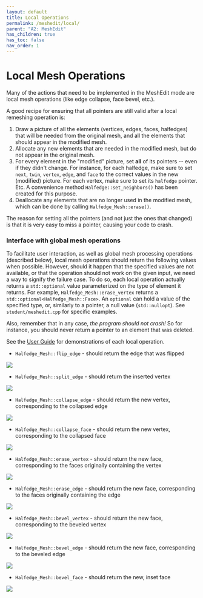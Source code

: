 ```yaml
---
layout: default
title: Local Operations
permalink: /meshedit/local/
parent: "A2: MeshEdit"
has_children: true
has_toc: false
nav_order: 1
---
```


# Local Mesh Operations

Many of the actions that need to be implemented in the MeshEdit mode are local mesh operations (like edge collapse, face bevel, etc.).

A good recipe for ensuring that all pointers are still valid after a local remeshing operation is:

1.  Draw a picture of all the elements (vertices, edges, faces, halfedges) that will be needed from the original mesh, and all the elements that should appear in the modified mesh.
2.  Allocate any new elements that are needed in the modified mesh, but do not appear in the original mesh.
3.  For every element in the "modified" picture, set **all** of its pointers -- even if they didn't change. For instance, for each halfedge, make sure to set `next`, `twin`, `vertex`, `edge`, and `face` to the correct values in the new (modified) picture. For each vertex, make sure to set its `halfedge` pointer. Etc. A convenience method `Halfedge::set_neighbors()` has been created for this purpose.
4.  Deallocate any elements that are no longer used in the modified mesh, which can be done by calling `Halfedge_Mesh::erase()`.

The reason for setting all the pointers (and not just the ones that changed) is that it is very easy to miss a pointer, causing your code to crash.

### Interface with global mesh operations

To facilitate user interaction, as well as global mesh processing operations (described below), local mesh operations should return the following values when possible. However, should it happen that the specified values are not available, or that the operation should not work on the given input, we need a way to signify the failure case. To do so, each local operation actually returns a ``std::optional`` value parameterized on the type of element it returns. For example, ``Halfedge_Mesh::erase_vertex`` returns a ``std::optional<Halfedge_Mesh::Face>``.  An ``optional`` can hold a value of the specified type, or, similarly to a pointer, a null value (``std::nullopt``). See ``student/meshedit.cpp`` for specific examples.

Also, remember that in any case, _the program should not crash!_ So for instance, you should never return a pointer to an element that was deleted.

See the [User Guide](/Scotty3D/guide/model_mode) for demonstrations of each local operation.

*   `Halfedge_Mesh::flip_edge` - should return the edge that was flipped

![](flip_edge.svg)

*   `Halfedge_Mesh::split_edge` - should return the inserted vertex

![](split_edge.svg)

*   `Halfedge_Mesh::collapse_edge` - should return the new vertex, corresponding to the collapsed edge

![](collapse_edge.svg)

*   `Halfedge_Mesh::collapse_face` - should return the new vertex, corresponding to the collapsed face

![](collapse_face.svg)

*   `Halfedge_Mesh::erase_vertex` - should return the new face, corresponding to the faces originally containing the vertex

![](erase_vertex.svg)

*   `Halfedge_Mesh::erase_edge` - should return the new face, corresponding to the faces originally containing the edge

![](erase_edge.svg)

*   `Halfedge_Mesh::bevel_vertex` - should return the new face, corresponding to the beveled vertex

![](bevel_vertex.svg)

*   `Halfedge_Mesh::bevel_edge` - should return the new face, corresponding to the beveled edge

![](bevel_edge.svg)

*   `Halfedge_Mesh::bevel_face` - should return the new, inset face

![](bevel_face.svg)

